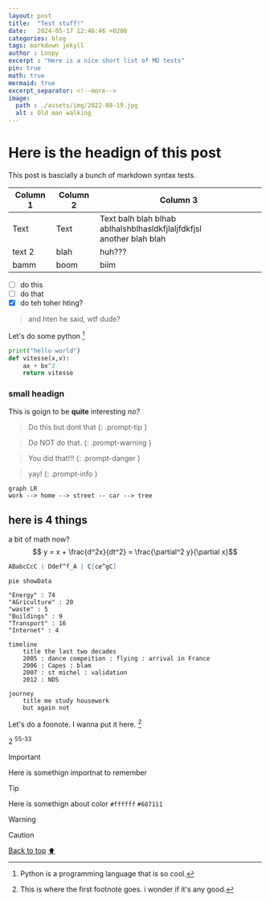 ```yaml
---
layout: post
title:  "Test stuff!"
date:   2024-05-17 12:46:46 +0200
categories: blog
tags: markdown jekyll
author : Loopy
excerpt : "Here is a nice short list of MD tests"
pin: true
math: true
mermaid: true
excerpt_separator: <!--more-->
image:
  path : ./assets/img/2022-08-19.jpg
  alt : Old man walking
---
```

# Here is the headign of this post

This post is bascially a bunch of markdown syntax tests.

<!--more-->

| Column 1 | Column 2 | Column 3 |
| -------- | -------- | -------- |
| Text     | Text     | Text  balh blah blhab ablhalshblhasldkfjlaljfdkfjsl <br> another blah blah  |
| text 2   | blah | huh???|
|bamm     | boom | biim |

- [ ] do this
- [ ] do that
- [x] do teh toher hting?

> and hten he said, wtf dude?

Let's do some python [^1]

[^1]: Python is a programming language that is so cool.

```python
print("hello world")
def vitesse(x,v):
    ax + bx^2
    return vitesse
```

### small headign
This is goign to be **quite** interesting *no?*

>Do this but dont that
{: .prompt-tip }

>Do NOT do that.
{: .prompt-warning }

>You did that!!!
{: .prompt-danger }

>yay!
{: .prompt-info }


```mermaid
graph LR
work --> home --> street -- car --> tree
```

## here is 4 things 

a bit of math now?
$$ y = x + \frac{d^2x}{dt^2} = \frac{\partial^2 y}{\partial x}$$

```abc
ABabcCcC | Ddef^f_A | C[ce^gC]
```

```mermaid
pie showData

"Energy" : 74
"AGriculture" : 20
"waste" : 5
"Buildings" : 9
"Transport" : 16
"Internet" : 4
```

```mermaid
timeline
    title the last two decades
    2005 : dance compeition : flying : arrival in France
    2006 : Capes : blam
    2007 : st michel : validation
    2012 : NDS
```

```mermaid
journey
    title me study housework
    but again not
```


Let's do a foonote. I wanna put it here. [^2]

[^2]: This is where the first footnote goes. i wonder if it's any good.

2 <sup>55-33</sup>



>[!Important]
>Here is somethign importnat to remember

>[!Tip]
> Here is somethign about color
`#ffffff`
`#687111`

>[!Warning]

>[!Caution]


[Back to top](#top)
[:arrow_up:](#top)
